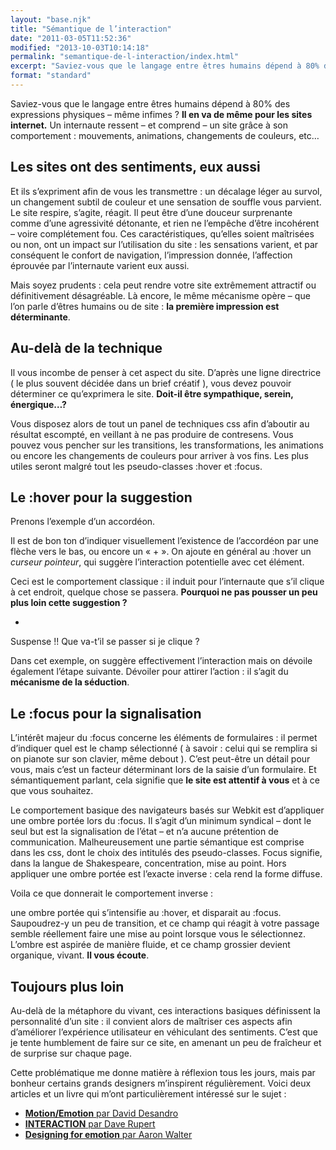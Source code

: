 ```yaml
---
layout: "base.njk"
title: "Sémantique de l’interaction"
date: "2011-03-05T11:52:36"
modified: "2013-10-03T10:14:18"
permalink: "semantique-de-l-interaction/index.html"
excerpt: "Saviez-vous que le langage entre êtres humains dépend à 80% des expressions physiques – même infimes ? Il en va de même pour les sites internet. Un internaute ressent – et comprend – un site grâce à son comportement : mouvements, animations, changements de couleurs, etc.. Les sites ont des sentiments, eux aussi ! [Lire la suite de «&nbsp;Sémantique de l’interaction&nbsp;» →](https://www.ffoodd.fr/semantique-de-l-interaction/)"
format: "standard"
---
```

Saviez-vous que le langage entre êtres humains dépend à 80% des expressions physiques – même infimes ? **Il en va de même pour les sites internet.** Un internaute ressent – et comprend – un site grâce à son comportement : mouvements, animations, changements de couleurs, etc…

## Les sites ont des sentiments, eux aussi

Et ils s’expriment afin de vous les transmettre : un décalage léger au survol, un changement subtil de couleur et une sensation de souffle vous parvient. Le site respire, s’agite, réagit. Il peut être d’une douceur surprenante comme d’une agressivité détonante, et rien ne l’empêche d’être incohérent – voire complétement fou. Ces caractéristiques, qu’elles soient maîtrisées ou non, ont un impact sur l’utilisation du site : les sensations varient, et par conséquent le confort de navigation, l’impression donnée, l’affection éprouvée par l’internaute varient eux aussi.

Mais soyez prudents : cela peut rendre votre site extrêmement attractif ou définitivement désagréable. Là encore, le même mécanisme opère – que l’on parle d’êtres humains ou de site : **la première impression est déterminante**.

## Au-delà de la technique

Il vous incombe de penser à cet aspect du site. D’après une ligne directrice ( le plus souvent décidée dans un brief créatif ), vous devez pouvoir déterminer ce qu’exprimera le site. **Doit-il être sympathique, serein, énergique…?**

Vous disposez alors de tout un panel de techniques css afin d’aboutir au résultat escompté, en veillant à ne pas produire de contresens. Vous pouvez vous pencher sur les transitions, les transformations, les animations ou encore les changements de couleurs pour arriver à vos fins. Les plus utiles seront malgré tout les pseudo-classes :hover et :focus.

## Le :hover pour la suggestion

Prenons l’exemple d’un accordéon.

Il est de bon ton d’indiquer visuellement l’existence de l’accordéon par une flèche vers le bas, ou encore un «&nbsp;+&nbsp;». On ajoute en général au :hover un _curseur pointeur_, qui suggère l’interaction potentielle avec cet élément.

Ceci est le comportement classique : il induit pour l’internaute que s’il clique à cet endroit, quelque chose se passera. **Pourquoi ne pas pousser un peu plus loin cette suggestion ?**

+

Suspense !! Que va-t’il se passer si je clique ?

Dans cet exemple, on suggère effectivement l’interaction mais on dévoile également l’étape suivante. Dévoiler pour attirer l’action : il s’agit du **mécanisme de la séduction**.

## Le :focus pour la signalisation

L’intérêt majeur du :focus concerne les éléments de formulaires : il permet d’indiquer quel est le champ sélectionné ( à savoir : celui qui se remplira si on pianote sur son clavier, même debout ). C’est peut-être un détail pour vous, mais c’est un facteur déterminant lors de la saisie d’un formulaire. Et sémantiquement parlant, cela signifie que **le site est attentif à vous** et à ce que vous souhaitez.

Le comportement basique des navigateurs basés sur Webkit est d’appliquer une ombre portée lors du :focus. Il s’agit d’un minimum syndical – dont le seul but est la signalisation de l’état – et n’a aucune prétention de communication. Malheureusement une partie sémantique est comprise dans les css, dont le choix des intitulés des pseudo-classes. Focus signifie, dans la langue de Shakespeare, concentration, mise au point. Hors appliquer une ombre portée est l’exacte inverse : cela rend la forme diffuse.

Voila ce que donnerait le comportement inverse :

une ombre portée qui s’intensifie au :hover, et disparait au :focus. Saupoudrez-y un peu de transition, et ce champ qui réagit à votre passage semble réellement faire une mise au point lorsque vous le sélectionnez. L’ombre est aspirée de manière fluide, et ce champ grossier devient organique, vivant. **Il vous écoute**.

## Toujours plus loin

Au-delà de la métaphore du vivant, ces interactions basiques définissent la personnalité d’un site : il convient alors de maîtriser ces aspects afin d’améliorer l’expérience utilisateur en véhiculant des sentiments. C’est que je tente humblement de faire sur ce site, en amenant un peu de fraîcheur et de surprise sur chaque page.

Cette problématique me donne matière à réflexion tous les jours, mais par bonheur certains grands designers m’inspirent régulièrement. Voici deux articles et un livre qui m’ont particulièrement intéressé sur le sujet :

* [**Motion/Emotion** par David Desandro](http://desandro.github.com/motion-emotion/)
* [**INTERACTION** par Dave Rupert](http://daverupert.com/2011/07/interaction/)
* [**Designing for emotion** par Aaron Walter](http://www.abookapart.com/products/designing-for-emotion)